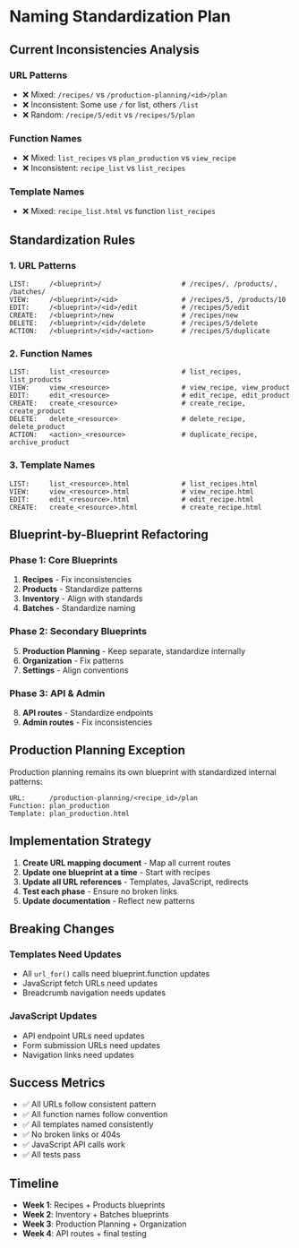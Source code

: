 
# Naming Standardization Plan

## Current Inconsistencies Analysis

### URL Patterns
- ❌ Mixed: `/recipes/` vs `/production-planning/<id>/plan`
- ❌ Inconsistent: Some use `/` for list, others `/list`
- ❌ Random: `/recipe/5/edit` vs `/recipes/5/plan`

### Function Names
- ❌ Mixed: `list_recipes` vs `plan_production` vs `view_recipe`
- ❌ Inconsistent: `recipe_list` vs `list_recipes`

### Template Names
- ❌ Mixed: `recipe_list.html` vs function `list_recipes`

## Standardization Rules

### 1. URL Patterns
```
LIST:     /<blueprint>/                    # /recipes/, /products/, /batches/
VIEW:     /<blueprint>/<id>                # /recipes/5, /products/10
EDIT:     /<blueprint>/<id>/edit           # /recipes/5/edit
CREATE:   /<blueprint>/new                 # /recipes/new
DELETE:   /<blueprint>/<id>/delete         # /recipes/5/delete
ACTION:   /<blueprint>/<id>/<action>       # /recipes/5/duplicate
```

### 2. Function Names
```
LIST:     list_<resource>                  # list_recipes, list_products
VIEW:     view_<resource>                  # view_recipe, view_product  
EDIT:     edit_<resource>                  # edit_recipe, edit_product
CREATE:   create_<resource>                # create_recipe, create_product
DELETE:   delete_<resource>                # delete_recipe, delete_product
ACTION:   <action>_<resource>              # duplicate_recipe, archive_product
```

### 3. Template Names
```
LIST:     list_<resource>.html             # list_recipes.html
VIEW:     view_<resource>.html             # view_recipe.html
EDIT:     edit_<resource>.html             # edit_recipe.html
CREATE:   create_<resource>.html           # create_recipe.html
```

## Blueprint-by-Blueprint Refactoring

### Phase 1: Core Blueprints
1. **Recipes** - Fix inconsistencies
2. **Products** - Standardize patterns
3. **Inventory** - Align with standards
4. **Batches** - Standardize naming

### Phase 2: Secondary Blueprints
5. **Production Planning** - Keep separate, standardize internally
6. **Organization** - Fix patterns
7. **Settings** - Align conventions

### Phase 3: API & Admin
8. **API routes** - Standardize endpoints
9. **Admin routes** - Fix inconsistencies

## Production Planning Exception

Production planning remains its own blueprint with standardized internal patterns:
```
URL:      /production-planning/<recipe_id>/plan
Function: plan_production  
Template: plan_production.html
```

## Implementation Strategy

1. **Create URL mapping document** - Map all current routes
2. **Update one blueprint at a time** - Start with recipes
3. **Update all URL references** - Templates, JavaScript, redirects
4. **Test each phase** - Ensure no broken links
5. **Update documentation** - Reflect new patterns

## Breaking Changes

### Templates Need Updates
- All `url_for()` calls need blueprint.function updates
- JavaScript fetch URLs need updates
- Breadcrumb navigation needs updates

### JavaScript Updates  
- API endpoint URLs need updates
- Form submission URLs need updates
- Navigation links need updates

## Success Metrics

- ✅ All URLs follow consistent pattern
- ✅ All function names follow convention
- ✅ All templates named consistently  
- ✅ No broken links or 404s
- ✅ JavaScript API calls work
- ✅ All tests pass

## Timeline

- **Week 1**: Recipes + Products blueprints
- **Week 2**: Inventory + Batches blueprints  
- **Week 3**: Production Planning + Organization
- **Week 4**: API routes + final testing
